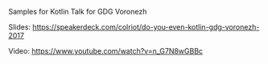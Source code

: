 Samples for Kotlin Talk for GDG Voronezh

Slides: https://speakerdeck.com/colriot/do-you-even-kotlin-gdg-voronezh-2017

Video: https://www.youtube.com/watch?v=n_G7N8wGBBc

